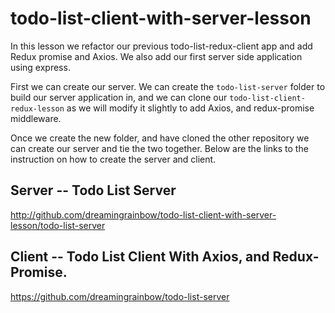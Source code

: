 # todo-list-client-with-server-lesson
In this lesson we refactor our previous todo-list-redux-client app and add Redux promise and Axios. We also add our first server side application using express.

First we can create our server. We can create the `todo-list-server` folder to build our server application in, and we can clone our `todo-list-client-redux-lesson` as we will modify it slightly to add Axios, and redux-promise middleware.

Once we create the new folder, and have cloned the other repository we can create our server and tie the two together.
Below are the links to the instruction on how to create the server and client. 

## Server -- Todo List Server
 http://github.com/dreamingrainbow/todo-list-client-with-server-lesson/todo-list-server

## Client -- Todo List Client With Axios, and Redux-Promise.
 https://github.com/dreamingrainbow/todo-list-server